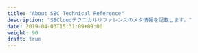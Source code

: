 ```yaml
---
title: "About SBC Technical Reference"
description: "SBCloudテクニカルリファレンスのメタ情報を記載します。"
date: 2019-04-03T15:31:09+09:00
weight: 90
draft: true
---
```

<!-- descriptionがコンテンツの前に表示されます -->

<!-- コンテンツを書くときはこの下に記載ください -->



<!-- 配下タイトル一覧がコンテンツの後に表示されます -->
